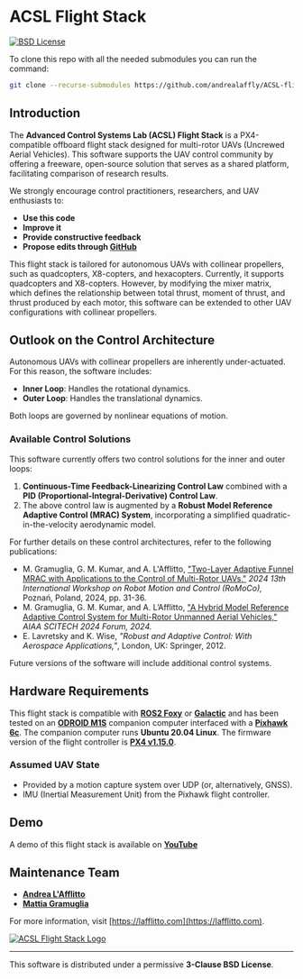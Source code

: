 # ACSL Flight Stack
[![BSD License](https://img.shields.io/badge/License-BSD%203--Clause-blue.svg)](https://github.com/andrealaffly/ACSL-flightstack/blob/main/LICENSE.txt)

To clone this repo with all the needed submodules you can run the command:

```bash
git clone --recurse-submodules https://github.com/andrealaffly/ACSL-flightstack.git
```

## Introduction

The **Advanced Control Systems Lab (ACSL) Flight Stack** is a PX4-compatible offboard flight stack designed for multi-rotor UAVs (Uncrewed Aerial Vehicles). This software supports the UAV control community by offering a freeware, open-source solution that serves as a shared platform, facilitating comparison of research results. 

We strongly encourage control practitioners, researchers, and UAV enthusiasts to:

- **Use this code**
- **Improve it**
- **Provide constructive feedback**
- **Propose edits through [GitHub](https://github.com/andrealaffly/ACSL-flightstack.git)**

This flight stack is tailored for autonomous UAVs with collinear propellers, such as quadcopters, X8-copters, and hexacopters. Currently, it supports quadcopters and X8-copters. However, by modifying the mixer matrix, which defines the relationship between total thrust, moment of thrust, and thrust produced by each motor, this software can be extended to other UAV configurations with collinear propellers.

## Outlook on the Control Architecture

Autonomous UAVs with collinear propellers are inherently under-actuated. For this reason, the software includes:

- **Inner Loop**: Handles the rotational dynamics.
- **Outer Loop**: Handles the translational dynamics.

Both loops are governed by nonlinear equations of motion.

### Available Control Solutions

This software currently offers two control solutions for the inner and outer loops:

1. **Continuous-Time Feedback-Linearizing Control Law** combined with a **PID (Proportional-Integral-Derivative) Control Law**.
2. The above control law is augmented by a **Robust Model Reference Adaptive Control (MRAC) System**, incorporating a simplified quadratic-in-the-velocity aerodynamic model.

For further details on these control architectures, refer to the following publications:

- M. Gramuglia, G. M. Kumar, and A. L'Afflitto, ["Two-Layer Adaptive Funnel MRAC with Applications to the Control of Multi-Rotor UAVs,"](https://doi.org/10.1109/RoMoCo60539.2024.10604361) *2024 13th International Workshop on Robot Motion and Control (RoMoCo),* Poznań, Poland, 2024, pp. 31-36.
- M. Gramuglia, G. M. Kumar, and A. L’Afflitto, ["A Hybrid Model Reference Adaptive Control System for Multi-Rotor Unmanned Aerial Vehicles,"](https://doi.org/10.2514/6.2024-0755) *AIAA SCITECH 2024 Forum, 2024.*
- E. Lavretsky and K. Wise, *"Robust and Adaptive Control: With Aerospace Applications,"*, London, UK: Springer, 2012.

Future versions of the software will include additional control systems.

## Hardware Requirements

This flight stack is compatible with **[ROS2 Foxy](https://docs.ros.org/en/foxy/Installation.html)** or **[Galactic](https://docs.ros.org/en/galactic/Installation.html)** and has been tested on an **[ODROID M1S](https://www.hardkernel.com/shop/odroid-m1s-with-8gbyte-ram-io-header/)** companion computer interfaced with a **[Pixhawk 6c](https://docs.px4.io/main/en/flight_controller/pixhawk6c.html)**. The companion computer runs **Ubuntu 20.04 Linux**. The firmware version of the flight controller is **[PX4 v1.15.0](https://docs.px4.io/v1.15/en/)**.

### Assumed UAV State

- Provided by a motion capture system over UDP (or, alternatively, GNSS).
- IMU (Inertial Measurement Unit) from the Pixhawk flight controller.
  
## Demo
A demo of this flight stack is available on **[YouTube](https://youtu.be/Ykjjg21iAm0)**

## Maintenance Team

- [**Andrea L'Afflitto**](https://github.com/andrealaffly)
- [**Mattia Gramuglia**](https://github.com/mattia-gramuglia)

For more information, visit [https://lafflitto.com](https://lafflitto.com).

[![ACSL Flight Stack Logo](https://lafflitto.com/images/ACSL_Logo.jpg)](https://lafflitto.com/ACSL.html)


---

This software is distributed under a permissive **3-Clause BSD License**.

